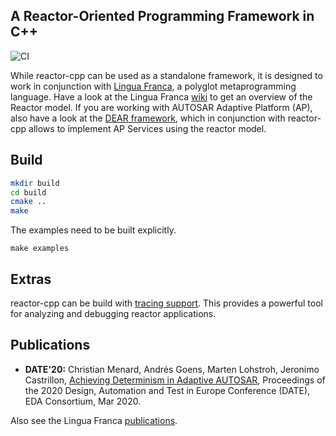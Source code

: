 A Reactor-Oriented Programming Framework in C++
---

![CI](https://github.com/tud-ccc/reactor-cpp/workflows/CI/badge.svg)

While reactor-cpp can be used as a standalone framework, it is designed to work
in conjunction with [Lingua Franca](https://github.com/icyphy/lingua-franca/),
a polyglot metaprogramming language. Have a look at the Lingua Franca
[wiki](https://github.com/icyphy/lingua-franca/wiki) to get an overview of the
Reactor model. If you are working with AUTOSAR Adaptive Platform (AP), also
have a look at the [DEAR framework](https://github.com/tud-ccc/dear), which in
conjunction with reactor-cpp allows to implement AP Services using the reactor
model.

## Build

```sh
mkdir build
cd build
cmake ..
make
```

The examples need to be built explicitly.

```
make examples
```

## Extras

reactor-cpp can be build with [tracing support](https://github.com/tud-ccc/reactor-cpp/tree/master/tracing). This provides a powerful tool for analyzing and debugging reactor applications.

## Publications

* **DATE'20:** Christian Menard, Andrés Goens, Marten Lohstroh, Jeronimo Castrillon, [Achieving Determinism in Adaptive AUTOSAR](https://arxiv.org/pdf/1912.01367), Proceedings of the 2020 Design, Automation and Test in Europe Conference (DATE), EDA Consortium, Mar 2020.

Also see the Lingua Franca [publications](https://github.com/icyphy/lingua-franca/wiki/Publications-and-Presentations).
